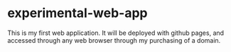 # experimental-web-app
This is my first web application. It will be deployed with github pages, and accessed through any web browser through my purchasing of a domain.
